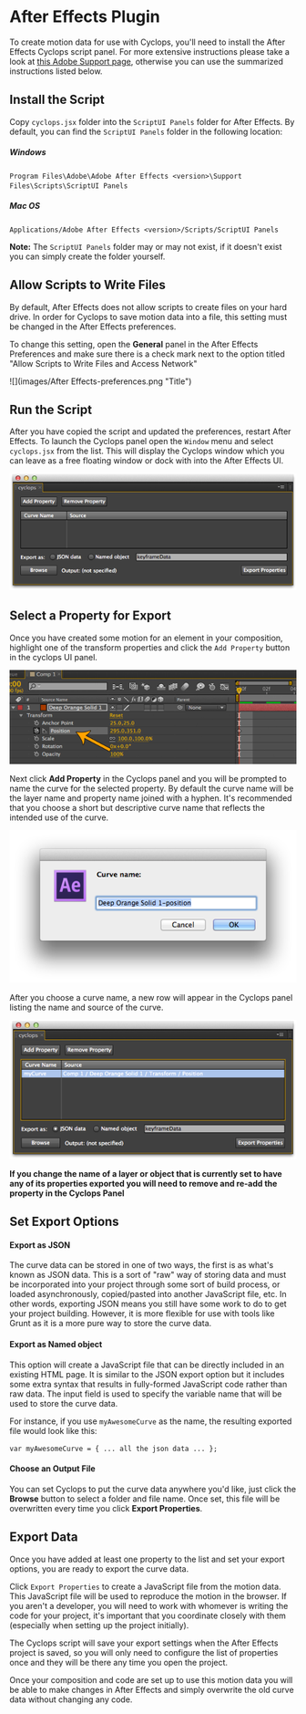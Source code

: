 # After Effects Plugin

To create motion data for use with Cyclops, you'll need to install the After Effects Cyclops script panel. For more extensive instructions please take a look at [this Adobe Support page](http://helpx.adobe.com/en/after-effects/using/scripts.html), otherwise you can use the summarized instructions listed below.


## Install the Script

Copy `cyclops.jsx` folder into the `ScriptUI Panels` folder for After Effects.  By default, you can find the `ScriptUI Panels` folder in the following location:

##### Windows
`Program Files\Adobe\Adobe After Effects <version>\Support Files\Scripts\ScriptUI Panels`

##### Mac OS
`Applications/Adobe After Effects <version>/Scripts/ScriptUI Panels`

**Note:** The `ScriptUI Panels` folder may or may not exist, if it doesn't exist you can simply create the folder yourself.


## Allow Scripts to Write Files

By default, After Effects does not allow scripts to create files on your hard drive.  In order for Cyclops to save motion data into a file, this setting must be changed in the After Effects preferences.

To change this setting, open the **General** panel in the After Effects Preferences and make sure there is a check mark next to the option titled "Allow Scripts to Write Files and Access Network"

![](images/After Effects-preferences.png "Title")



## Run the Script

After you have copied the script and updated the preferences, restart After Effects.  To launch the Cyclops panel open the `Window` menu and select `cyclops.jsx` from the list.  This will display the Cyclops window which you can leave as a free floating window or dock with into the After Effects UI.

![](images/cyclops-tool-window.png "Title")



## Select a Property for Export

Once you have created some motion for an element in your composition, highlight one of the transform properties and click the `Add Property` button in the cyclops UI panel.

![](images/selected-property.png "Title")

Next click **Add Property** in the Cyclops panel and you will be prompted to name the curve for the selected property.  By default the curve name will be the layer name and property name joined with a hyphen.  It's recommended that you choose a short but descriptive curve name that reflects the intended use of the curve.

![](images/add-property-popup.png "Title")

After you choose a curve name, a new row will appear in the Cyclops panel listing the name and source of the curve.

![](images/property-in-list.png "Title")

**If you change the name of a layer or object that is currently set to have any of its properties exported you will need to remove and re-add the property in the Cyclops Panel**


## Set Export Options

#### Export as JSON

The curve data can be stored in one of two ways, the first is as what's known as JSON data.  This is a sort of "raw" way of storing data and must be incorporated into your project through some sort of build process, or loaded asynchronously, copied/pasted into another JavaScript file, etc.  In other words, exporting JSON means you still have some work to do to get your project building.  However, it is more flexible for use with tools like Grunt as it is a more pure way to store the curve data.

#### Export as Named object

This option will create a JavaScript file that can be directly included in an existing HTML page.  It is similar to the JSON export option but it includes some extra syntax that results in fully-formed JavaScript code rather than raw data.  The input field is used to specify the variable name that will be used to store the curve data.   

For instance, if you use `myAwesomeCurve` as the name, the resulting exported file would look like this:

	var myAwesomeCurve = { ... all the json data ... };

#### Choose an Output File

You can set Cyclops to put the curve data anywhere you'd like, just click the **Browse** button to select a folder and file name.  Once set, this file will be overwritten every time you click **Export Properties**.


## Export Data

Once you have added at least one property to the list and set your export options, you are ready to export the curve data.

Click `Export Properties` to create a JavaScript file from the motion data.  This JavaScript file will be used to reproduce the motion in the browser.  If you aren't a developer, you will need to work with whomever is writing the code for your project, it's important that you coordinate closely with them (especially when setting up the project initially).

The Cyclops script will save your export settings when the After Effects project is saved, so you will only need to configure the list of properties once and they will be there any time you open the project.

Once your composition and code are set up to use this motion data you will be able to make changes in After Effects and simply overwrite the old curve data without changing any code.